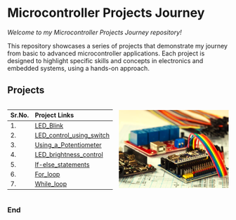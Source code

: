 # Microcontroller Projects Journey

*Welcome to my Microcontroller Projects Journey repository!*

This repository showcases a series of projects that demonstrate my journey from basic to advanced microcontroller applications. 
Each project is designed to highlight specific skills and concepts in electronics and embedded systems, using a hands-on approach.


## Projects

<div style="display: flex; align-items: center;">
    <div style="flex: 1; margin-right: 3px;">
        <table style="width: 100%;">
            <thead>
                <tr>
                    <th style="text-align: left;">Sr.No.</th>
                    <th style="text-align: left;">Project Links</th>
                </tr>
            </thead>
            <tbody>
                <tr>
                    <td>1.</td>
                    <td><a href="./Basic/LED_Blink/LED_Blink.md">LED_Blink</a></td>
                </tr>
                <tr>
                    <td>2.</td>
                    <td><a href="./Basic/LED_control_using_switch/LED_control_using_switch.md">LED_control_using_switch</a></td>
                </tr>
                <tr>
                    <td>3.</td>
                    <td><a href="./Basic/Using_a_Potentiometer/Using_a_Potentiometer.md">Using_a_Potentiometer</a></td>
                </tr>
                <tr>
                    <td>4.</td>
                    <td><a href="./Basic/LED_brightness_control/LED_brightness_control.md">LED_brightness_control</a></td>
                </tr>
                <tr>
                    <td>5.</td>
                    <td><a href="./Intermediate/If-else_statements/If-else_statements.md">If-else_statements</a></td>
                </tr>
                <tr>
                    <td>6.</td>
                    <td><a href="./Intermediate/For_loop/For_loop.md">For_loop</a></td>
                </tr>
                <tr>
                    <td>7.</td>
                    <td><a href="./Intermediate/While_loop/While_loop.md">While_loop</a></td>
                </tr>
            </tbody>
        </table>
    </div>
    <div style="flex: 1;">
        <img src="./rdocs/Cover.jpg" alt="Cover Image" style="max-width: 100%;">
    </div>
</div>

### End
